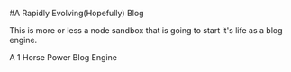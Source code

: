 #A Rapidly Evolving(Hopefully) Blog

This is more or less a node sandbox that is going to start it's life as a blog engine.

A 1 Horse Power Blog Engine